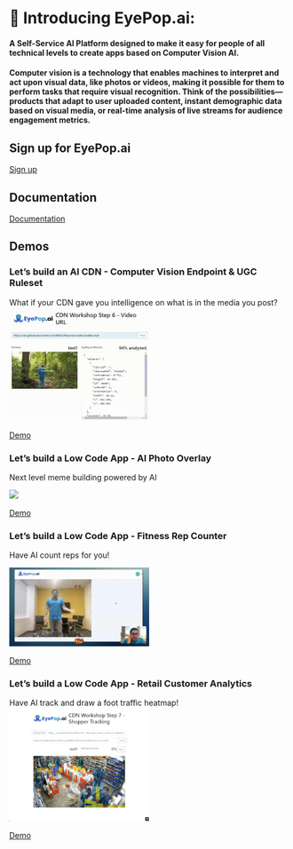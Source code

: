 # 👋 Introducing EyePop.ai:

#### A Self-Service AI Platform designed to make it easy for people of all technical levels to create apps based on Computer Vision AI.

#### Computer vision is a technology that enables machines to interpret and act upon visual data, like photos or videos, making it possible for them to perform tasks that require visual recognition. Think of the possibilities—products that adapt to user uploaded content, instant demographic data based on visual media, or real-time analysis of live streams for audience engagement metrics.

## Sign up for EyePop.ai

[Sign up](https://app.eyepop.ai/sign-up)

## Documentation

[Documentation](https://docs.google.com/document/d/1Bww57Zfn4csWAebSh-xSDa6c4aJ-l1RgFbSgqbew9S0/edit)

## Demos

### Let’s build an AI CDN - Computer Vision Endpoint & UGC Ruleset

What if your CDN gave you intelligence on what is in the media you post?
<img src="./AI CDN - Computer Vision Endpoint & UGC Ruleset/example_images/6.gif" width="50%" />

[Demo](./AI%20CDN%20-%20Computer%20Vision%20Endpoint%20%26%20UGC%20Ruleset/)

### Let’s build a Low Code App - AI Photo Overlay

Next level meme building powered by AI

<img src="./AI Photo Overlay - Low code Tester/imgs/1.png" width="50%" />

[Demo](./AI%20Photo%20Overlay%20-%20Low%20code%20Tester/)

### Let’s build a Low Code App - Fitness Rep Counter

Have AI count reps for you!

<img src="./Fitness Rep Counter/imgs/reps.gif" width="50%" />

[Demo](./Fitness%20Rep%20Counter/)

### Let’s build a Low Code App - Retail Customer Analytics

Have AI track and draw a foot traffic heatmap!
<img src="./Retail Customer Analytics/imgs/readme_example_heatmap.gif" width="50%" />

[Demo](./Retail%20Customer%20Analytics/)
